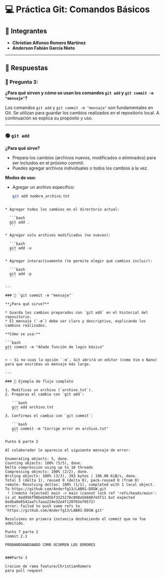 # 💻 Práctica Git: Comandos Básicos

## 👥 Integrantes

- **Christian Alfonso Romero Martínez**  
- **Anderson Fabián García Nieto**

---

## 📌 Respuestas

### 🧠 Pregunta 3:  
**¿Para qué sirven y cómo se usan los comandos `git add` y `git commit -m "mensaje"`?**

Los comandos `git add` y `git commit -m "mensaje"` son fundamentales en Git. Se utilizan para guardar los cambios realizados en el repositorio local. A continuación se explica su propósito y uso.

---

### 🟢 `git add`

**¿Para qué sirve?**

- Prepara los cambios (archivos nuevos, modificados o eliminados) para ser incluidos en el próximo commit.
- Puedes agregar archivos individuales o todos los cambios a la vez.

**Modos de uso:**

- Agregar un archivo específico:  
  ```bash
  git add nombre_archivo.txt
````

* Agregar todos los cambios en el directorio actual:

  ```bash
  git add .
  ```

* Agregar solo archivos modificados (no nuevos):

  ```bash
  git add -u
  ```

* Agregar interactivamente (te permite elegir qué cambios incluir):

  ```bash
  git add -p
  ```

---

### 🔵 `git commit -m "mensaje"`

**¿Para qué sirve?**

* Guarda los cambios preparados con `git add` en el historial del repositorio.
* El mensaje (`-m`) debe ser claro y descriptivo, explicando los cambios realizados.

**Cómo se usa:**

```bash
git commit -m "Añade función de login básico"
```

> 💡 Si no usas la opción `-m`, Git abrirá un editor (como Vim o Nano) para que escribas un mensaje más largo.

---

### 🧩 Ejemplo de flujo completo

1. Modificas un archivo (`archivo.txt`).
2. Preparas el cambio con `git add`:

   ```bash
   git add archivo.txt
   ```
3. Confirmas el cambio con `git commit`:

   ```bash
   git commit -m "Corrige error en archivo.txt"
   ```

Punto 6 parte 2

Al colaborador le aparecio el siguiente mensaje de error:

Enumerating objects: 5, done.
Counting objects: 100% (5/5), done.
Delta compression using up to 16 threads
Compressing objects: 100% (2/2), done.
Writing objects: 100% (3/3), 393 bytes | 196.00 KiB/s, done.
Total 3 (delta 1), reused 0 (delta 0), pack-reused 0 (from 0)
remote: Resolving deltas: 100% (1/1), completed with 1 local object.        
To https://github.com/Anderfg13/LAB01-DOSW.git
 ! [remote rejected] main -> main (cannot lock ref 'refs/heads/main': is at 0ad956f98beb9d5bf3325278c898a566087e5f11 but expected 6edba0e8542aa7cfaaa224e32e4f128765ef0572)
error: failed to push some refs to 'https://github.com/Anderfg13/LAB01-DOSW.git'

Resolvimos en primera instancia deshaciendo el commit que no fue admitido.

Punto 7 parte 2
Commit 2.1

PROBANDOANDOANDO COMO OCURREN LOS ERRORES


###Parte 3

Cracion de rama feature/ChristianRomero
para pull request

